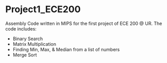 # Project1_ECE200
Assembly Code written in MIPS for the first project of ECE 200 @ UR.
The code includes:
- Binary Search
- Matrix Multiplication
- Finding Min, Max, & Median from a list of numbers
- Merge Sort
